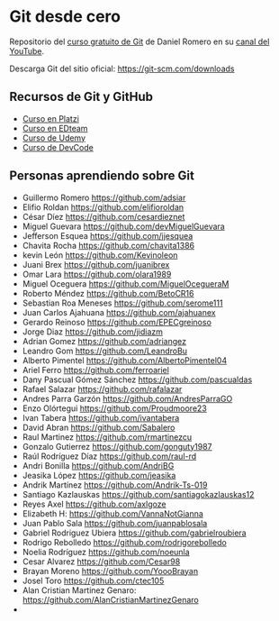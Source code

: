 # Git desde cero

Repositorio del [curso gratuito de Git](https://www.youtube.com/playlist?list=PLmUnyBCRHkvUPkrsseI1SmMtYgfc-f8Kn) de Daniel Romero en su [canal del YouTube](https://www.youtube.com/user/danielromeroauk?sub_confirmation=1).

Descarga Git del sitio oficial: https://git-scm.com/downloads


## Recursos de Git y GitHub

- [Curso en Platzi](https://platzi.com/cursos/git-github/)
- [Curso en EDteam](https://ed.team/cursos/git)
- [Curso de Udemy](https://www.udemy.com/git-y-github-completo-desde-cero/)
- [Curso de DevCode](https://devcode.la/cursos/git/)


## Personas aprendiendo sobre Git

- Guillermo Romero https://github.com/adsiar
- Elifio Roldan https://github.com/elifioroldan
- César Díez https://github.com/cesardieznet
- Miguel Guevara https://github.com/devMiguelGuevara
- Jefferson Esquea https://github.com/jjesquea
- Chavita Rocha https://github.com/chavita1386
- kevin León https://github.com/Kevinoleon
- Juani Brex https://github.com/juanibrex
- Omar Lara https://github.com/olara1989
- Miguel Oceguera https://github.com/MiguelOcegueraM
- Roberto Méndez https://github.com/BetoCR16
- Sebastian Roa Meneses https://github.com/serome111
- Juan Carlos Ajahuana https://github.com/ajahuanex
- Gerardo Reinoso https://github.com/EPECgreinoso
- Jorge Diaz https://github.com/jidiazm
- Adrian Gomez https://github.com/adriangez
- Leandro Gom https://github.com/LeandroBu
- Alberto Pimentel https://github.com/AlbertoPimentel04
- Ariel Ferro https://github.com/ferroariel
- Dany Pascual Gómez Sánchez https://github.com/pascualdas
- Rafael Salazar https://github.com/rafalazar
- Andres Parra Garzón https://github.com/AndresParraGO
- Enzo Olórtegui https://github.com/Proudmoore23
- Ivan Tabera https://github.com/ivantabera
- David Abran https://github.com/Sabalero
- Raul Martinez https://github.com/rmartinezcu
- Gonzalo Gutierrez https://github.com/gonguty1987
- Raúl Rodríguez Díaz https://github.com/raul-rd
- Andri Bonilla https://github.com/AndriBG
- Jeasika López https://github.com/jeasika
- Andrik Martínez https://github.com/Andrik-Ts-019
- Santiago Kazlauskas https://github.com/santiagokazlauskas12
- Reyes Axel https://github.com/axlgoze
- Elizabeth H: https://github.com/VannaNotGianna
- Juan Pablo Sala https://github.com/juanpablosala
- Gabriel Rodriguez Ubiera https://github.com/gabrielroubiera
- Rodrigo Rebolledo https://github.com/rodrigorebolledo
- Noelia Rodríguez https://github.com/noeunla
- Cesar Alvarez https://github.com/Cesar98
- Brayan Moreno https://github.com/YoooBrayan
- Josel Toro https://github.com/ctec105
- Alan Cristian Martinez Genaro:  https://github.com/AlanCristianMartinezGenaro
- 